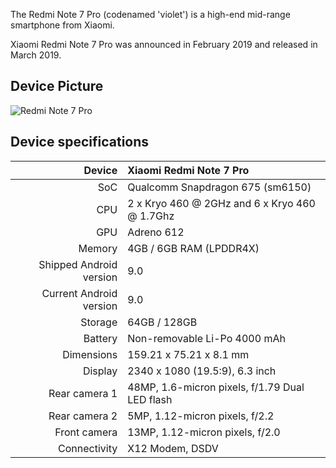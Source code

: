 The Redmi Note 7 Pro (codenamed 'violet') is a high-end mid-range smartphone from Xiaomi.

Xiaomi Redmi Note 7 Pro was announced in February 2019 and released in March 2019.

## Device Picture
![Redmi Note 7 Pro](https://i01.appmifile.com/webfile/globalimg/products/pc/redmi-note-7-pro/gallery1.jpg)

## Device specifications

| Device        | Xiaomi Redmi Note 7 Pro                         |
| ------------: | :---------------------------------------------- |
| SoC           | Qualcomm Snapdragon 675 (sm6150)                |
| CPU           | 2 x Kryo 460 @ 2GHz and 6 x Kryo 460 @ 1.7Ghz   |
| GPU           | Adreno 612                                      |
| Memory        | 4GB / 6GB RAM (LPDDR4X)                         |
| Shipped Android version | 9.0                                   |
| Current Android version | 9.0                                  |
| Storage       | 64GB / 128GB                                    |
| Battery       | Non-removable Li-Po 4000 mAh                    |
| Dimensions    | 159.21 x 75.21 x 8.1 mm                         |
| Display       | 2340 x 1080 (19.5:9), 6.3 inch                  |
| Rear camera 1 | 48MP, 1.6-micron pixels, f/1.79 Dual LED flash  |
| Rear camera 2 | 5MP, 1.12-micron pixels, f/2.2                  |
| Front camera  | 13MP, 1.12-micron pixels, f/2.0                 |
| Connectivity  | X12 Modem, DSDV                                 |
